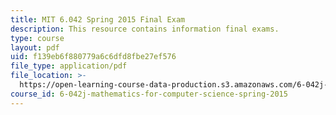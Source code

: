 ```yaml
---
title: MIT 6.042 Spring 2015 Final Exam
description: This resource contains information final exams.
type: course
layout: pdf
uid: f139eb6f880779a6c6dfd8fbe27ef576
file_type: application/pdf
file_location: >-
  https://open-learning-course-data-production.s3.amazonaws.com/6-042j-mathematics-for-computer-science-spring-2015/f139eb6f880779a6c6dfd8fbe27ef576_MIT6_042JS15_finalexam.pdf
course_id: 6-042j-mathematics-for-computer-science-spring-2015
---
```

